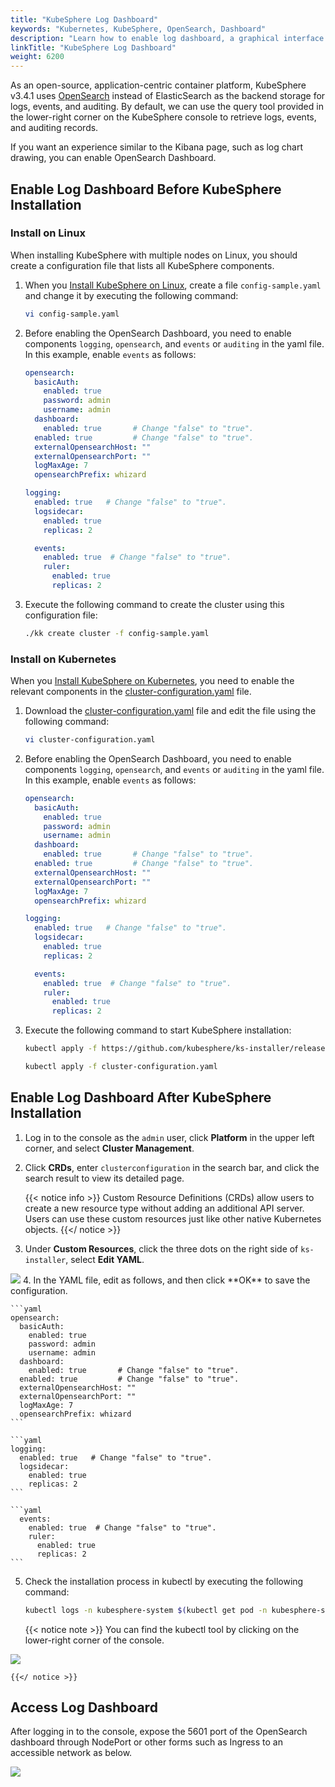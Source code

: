 ```yaml
---
title: "KubeSphere Log Dashboard"
keywords: "Kubernetes, KubeSphere, OpenSearch, Dashboard"
description: "Learn how to enable log dashboard, a graphical interface tool similar to ElasticSearch Kibana."
linkTitle: "KubeSphere Log Dashboard"
weight: 6200
---
```


As an open-source, application-centric container platform, KubeSphere v3.4.1 uses [OpenSearch](https://opensearch.org/) instead of ElasticSearch as the backend storage for logs, events, and auditing. By default, we can use the query tool provided in the lower-right corner on the KubeSphere console to retrieve logs, events, and auditing records.

If you want an experience similar to the Kibana page, such as log chart drawing, you can enable OpenSearch Dashboard.


## Enable Log Dashboard Before KubeSphere Installation

### Install on Linux

When installing KubeSphere with multiple nodes on Linux, you should create a configuration file that lists all KubeSphere components.

1. When you [Install KubeSphere on Linux](../../installing-on-linux/introduction/multioverview/), create a file `config-sample.yaml` and change it by executing the following command:

    ```bash
    vi config-sample.yaml
    ```

2. Before enabling the OpenSearch Dashboard, you need to enable components `logging`, `opensearch`, and `events` or `auditing` in the yaml file. In this example, enable `events` as follows:

    ```yaml
    opensearch:
      basicAuth:
        enabled: true
        password: admin
        username: admin
      dashboard:
        enabled: true       # Change "false" to "true".
      enabled: true         # Change "false" to "true".
      externalOpensearchHost: ""
      externalOpensearchPort: ""
      logMaxAge: 7
      opensearchPrefix: whizard 
    ```

    ```yaml
    logging:
      enabled: true   # Change "false" to "true".
      logsidecar:
        enabled: true
        replicas: 2
    ```

    ```yaml
      events:
        enabled: true  # Change "false" to "true".
        ruler:
          enabled: true
          replicas: 2
    ```

3. Execute the following command to create the cluster using this configuration file:

    ```bash
    ./kk create cluster -f config-sample.yaml
    ```

### Install on Kubernetes

When you [Install KubeSphere on Kubernetes](../../installing-on-kubernetes/introduction/overview/), you need to enable the relevant components in the [cluster-configuration.yaml](https://github.com/kubesphere/ks-installer/releases/download/v3.4.1/cluster-configuration.yaml) file.

1. Download the [cluster-configuration.yaml](https://github.com/kubesphere/ks-installer/releases/download/v3.4.1/cluster-configuration.yaml) file and edit the file using the following command:

    ```bash
    vi cluster-configuration.yaml
    ```

2. Before enabling the OpenSearch Dashboard, you need to enable components `logging`, `opensearch`, and `events` or `auditing` in the yaml file. In this example, enable `events` as follows:

    ```yaml
    opensearch:
      basicAuth:
        enabled: true
        password: admin
        username: admin
      dashboard:
        enabled: true       # Change "false" to "true".
      enabled: true         # Change "false" to "true".
      externalOpensearchHost: ""
      externalOpensearchPort: ""
      logMaxAge: 7
      opensearchPrefix: whizard 
    ```

    ```yaml
    logging:
      enabled: true   # Change "false" to "true".
      logsidecar:
        enabled: true
        replicas: 2
    ```

    ```yaml
      events:
        enabled: true  # Change "false" to "true".
        ruler:
          enabled: true
          replicas: 2
    ```

3. Execute the following command to start KubeSphere installation:

    ```bash
    kubectl apply -f https://github.com/kubesphere/ks-installer/releases/download/v3.4.1/kubesphere-installer.yaml
    
    kubectl apply -f cluster-configuration.yaml
    ```

## Enable Log Dashboard After KubeSphere Installation

1. Log in to the console as the `admin` user, click **Platform** in the upper left corner, and select **Cluster Management**.

2. Click **CRDs**, enter `clusterconfiguration` in the search bar, and click the search result to view its detailed page.

    {{< notice info >}}
    Custom Resource Definitions (CRDs) allow users to create a new resource type without adding an additional API server. Users can use these custom resources just like other native Kubernetes objects.
    {{</ notice >}}

3. Under **Custom Resources**, click the three dots on the right side of `ks-installer`, select **Edit YAML**.
<img src="/images/docs/v3.x/cluster-administration/logs-dashboard/logs-dashboard-1.png"/>
4. In the YAML file, edit as follows, and then click **OK** to save the configuration.

    ```yaml
    opensearch:
      basicAuth:
        enabled: true
        password: admin
        username: admin
      dashboard:
        enabled: true       # Change "false" to "true".
      enabled: true         # Change "false" to "true".
      externalOpensearchHost: ""
      externalOpensearchPort: ""
      logMaxAge: 7
      opensearchPrefix: whizard 
    ```

    ```yaml
    logging:
      enabled: true   # Change "false" to "true".
      logsidecar:
        enabled: true
        replicas: 2
    ```

    ```yaml
      events:
        enabled: true  # Change "false" to "true".
        ruler:
          enabled: true
          replicas: 2
    ```

5. Check the installation process in kubectl by executing the following command:

    ```bash
    kubectl logs -n kubesphere-system $(kubectl get pod -n kubesphere-system -l 'app in (ks-install, ks-installer)' -o jsonpath='{.items[0].metadata.name}') -f
    ```

    {{< notice note >}}
    You can find the kubectl tool by clicking on the lower-right corner of the console.

<img src="/images/docs/v3.x/cluster-administration/logs-dashboard/logs-dashboard-2.png"/>

    {{</ notice >}}

## Access Log Dashboard

After logging in to the console, expose the 5601 port of the OpenSearch dashboard through NodePort or other forms such as Ingress to an accessible network as below. 

<img src="/images/docs/v3.x/cluster-administration/logs-dashboard/logs-dashboard-3.png"/>